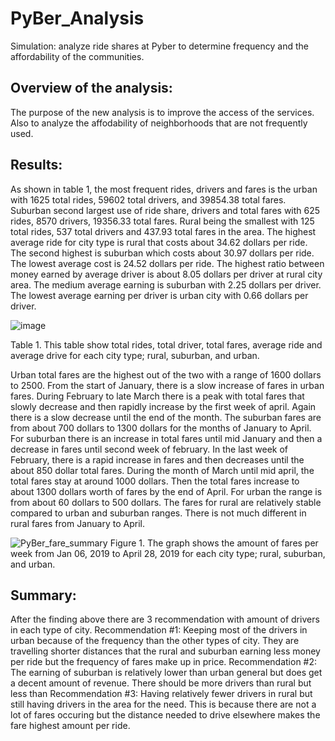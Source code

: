 # PyBer_Analysis
Simulation: analyze ride shares at Pyber to determine frequency and the affordability of the communities. 

## Overview of the analysis: 
The purpose of the new analysis is to improve the access of the services. Also to analyze the affodability of neighborhoods that are not frequently used. 


## Results: 
As shown in table 1, the most frequent rides, drivers and fares is the urban with 1625 total rides, 59602 total drivers, and 39854.38 total fares. Suburban second largest use of ride share, drivers and total fares with 625 rides, 8570 drivers, 19356.33 total fares. Rural being the smallest with 125 total rides, 537 total drivers and 437.93 total fares in the area. The highest average ride for city type is rural that costs about 34.62 dollars per ride. The second highest is suburban which costs about 30.97 dollars per ride. The lowest average cost is 24.52 dollars per ride. The highest ratio between money earned by average driver is about 8.05 dollars per driver at rural city area. The medium average earning is suburban with 2.25 dollars per driver. The lowest average earning per driver is urban city with 0.66 dollars per driver. 

![image](https://user-images.githubusercontent.com/110945895/192626212-c7e3b0aa-30fa-4e8c-a3b8-9055cb5f2955.png)

Table 1. This table show total rides, total driver, total fares, average ride and average drive for each city type; rural, suburban, and urban. 

Urban total fares are the highest out of the two with a range of 1600 dollars to 2500. From the start of January, there is a slow increase of fares in urban fares. During February to late March there is a peak with total fares that slowly decrease and then rapidly increase by the first week of april. Again there is a slow decrease until the end of the month. The suburban fares are from about 700 dollars to 1300 dollars for the months of January to April. For suburban there is an increase in total fares until mid January and then a decrease in fares until second week of february. In the last week of February, there is a rapid increase in fares and then decreases until the about 850 dollar total fares. During the month of March until mid april, the total fares stay at around 1000 dollars. Then the total fares increase to about 1300 dollars worth of fares by the end of April. For urban the range is from about 60 dollars to 500 dollars. The fares for rural are relatively stable compared to urban and suburban ranges. There is not much different in rural fares from January to April. 


![PyBer_fare_summary](https://user-images.githubusercontent.com/110945895/192620801-3f50c55b-3999-4909-b7ee-ff7af9c8dbd9.png)
Figure 1. The graph shows the amount of fares per week from Jan 06, 2019 to April 28, 2019 for each city type; rural, suburban, and urban. 


## Summary: 
After the finding above there are 3 recommendation with amount of drivers in each type of city. 
Recommendation #1: Keeping most of the drivers in urban because of the frequency than the other types of city. They are travelling shorter distances that the rural and suburban earning less money per ride but the frequency of fares make up in price.
Recommendation #2: The earning of suburban is relatively lower than urban general but does get a decent amount of revenue. There should be more drivers than rural but less than 
Recommendation #3: Having relatively fewer drivers in rural but still having drivers in the area for the need. This is because there are not a lot of fares occuring but the distance needed to drive elsewhere makes the fare highest amount per ride. 

